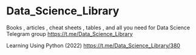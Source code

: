 # Data_Science_Library
Books , articles , cheat sheets , tables , and all you need for Data Science
Telegram group
https://t.me/Data_Science_Library


Learning Using Python (2022)
 https://t.me/Data_Science_Library/380
 
 
 
